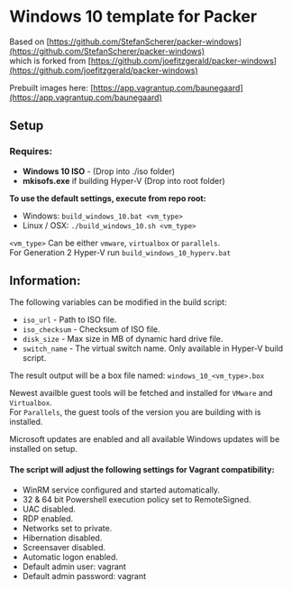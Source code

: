 # Windows 10 template for Packer
Based on [https://github.com/StefanScherer/packer-windows](https://github.com/StefanScherer/packer-windows)  
which is forked from [https://github.com/joefitzgerald/packer-windows](https://github.com/joefitzgerald/packer-windows)

Prebuilt images here: [https://app.vagrantup.com/baunegaard](https://app.vagrantup.com/baunegaard)

## Setup

### Requires:
* **Windows 10 ISO** - (Drop into ./iso folder)
* **mkisofs.exe** if building Hyper-V (Drop into root folder)

**To use the default settings, execute from repo root:**  
* Windows: `build_windows_10.bat <vm_type>`
* Linux / OSX: `./build_windows_10.sh <vm_type>`

`<vm_type>` Can be either `vmware`, `virtualbox` or `parallels`.  
For Generation 2 Hyper-V run `build_windows_10_hyperv.bat`

## Information:
The following variables can be modified in the build script:  
* `iso_url` - Path to ISO file.
* `iso_checksum` - Checksum of ISO file.
* `disk_size` - Max size in MB of dynamic hard drive file.
* `switch_name` - The virtual switch name. Only available in Hyper-V build script.

The result output will be a box file named: `windows_10_<vm_type>.box`

Newest availble guest tools will be fetched and installed for `VMware` and `Virtualbox`.  
For `Parallels`, the guest tools of the version you are building with is installed.

Microsoft updates are enabled and all available Windows updates will be installed on setup.

#### The script will adjust the following settings for Vagrant compatibility:
* WinRM service configured and started automatically.  
* 32 & 64 bit Powershell execution policy set to RemoteSigned.  
* UAC disabled.  
* RDP enabled.  
* Networks set to private.  
* Hibernation disabled.  
* Screensaver disabled.  
* Automatic logon enabled.  
* Default admin user: vagrant  
* Default admin password: vagrant
